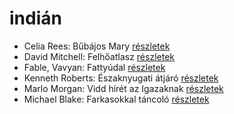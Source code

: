# indián

- Celia Rees: Bűbájos Mary [részletek](_details/%7Bopf.creator%7D.md#id_979)
- David Mitchell: Felhőatlasz [részletek](_details/%7Bopf.creator%7D.md#id_454)
- Fable, Vavyan: Fattyúdal [részletek](_details/%7Bopf.creator%7D.md#id_1146)
- Kenneth Roberts: Északnyugati átjáró [részletek](_details/%7Bopf.creator%7D.md#id_745)
- Marlo Morgan: Vidd hírét az Igazaknak [részletek](_details/%7Bopf.creator%7D.md#id_1010)
- Michael Blake: Farkasokkal táncoló [részletek](_details/%7Bopf.creator%7D.md#id_721)